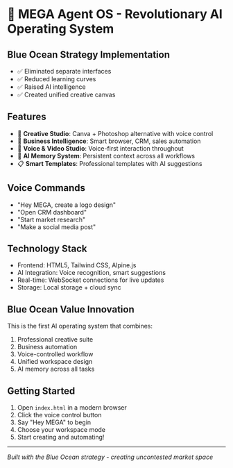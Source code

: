 # 🚀 MEGA Agent OS - Revolutionary AI Operating System

## Blue Ocean Strategy Implementation
- ✅ Eliminated separate interfaces
- ✅ Reduced learning curves 
- ✅ Raised AI intelligence
- ✅ Created unified creative canvas

## Features
- 🎨 **Creative Studio**: Canva + Photoshop alternative with voice control
- 💼 **Business Intelligence**: Smart browser, CRM, sales automation
- 🎤 **Voice & Video Studio**: Voice-first interaction throughout
- 🧠 **AI Memory System**: Persistent context across all workflows
- 📋 **Smart Templates**: Professional templates with AI suggestions

## Voice Commands
- "Hey MEGA, create a logo design"
- "Open CRM dashboard"  
- "Start market research"
- "Make a social media post"

## Technology Stack
- Frontend: HTML5, Tailwind CSS, Alpine.js
- AI Integration: Voice recognition, smart suggestions
- Real-time: WebSocket connections for live updates
- Storage: Local storage + cloud sync

## Blue Ocean Value Innovation
This is the first AI operating system that combines:
1. Professional creative suite
2. Business automation 
3. Voice-controlled workflow
4. Unified workspace design
5. AI memory across all tasks

## Getting Started
1. Open `index.html` in a modern browser
2. Click the voice control button
3. Say "Hey MEGA" to begin
4. Choose your workspace mode
5. Start creating and automating!

---
*Built with the Blue Ocean strategy - creating uncontested market space*

